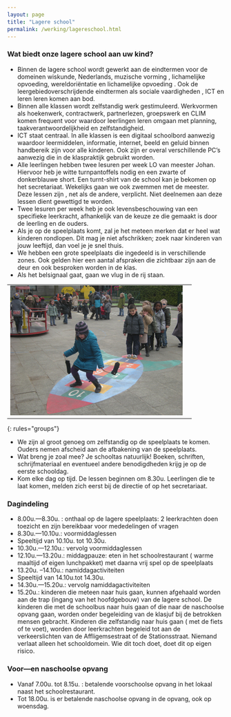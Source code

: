 ```yaml
---
layout: page
title: "Lagere school"
permalink: /werking/lagereschool.html
--- 
```

	
### **Wat biedt onze lagere school aan uw kind?**

*   Binnen de lagere school wordt gewerkt aan de eindtermen voor de domeinen wiskunde, Nederlands, muzische vorming , lichamelijke opvoeding, wereldoriëntatie en lichamelijke opvoeding . Ook de leergebiedoverschrijdende eindtermen als sociale vaardigheden , ICT en leren leren komen aan bod. 
*   Binnen alle klassen wordt zelfstandig werk gestimuleerd. Werkvormen als hoekenwerk, contractwerk, partnerlezen, groepswerk en CLIM komen frequent voor waardoor leerlingen leren omgaan met planning, taakverantwoordelijkheid en zelfstandigheid.
*   ICT staat centraal. In alle klassen is een digitaal schoolbord aanwezig waardoor leermiddelen, informatie, internet, beeld en geluid binnen handbereik zijn voor alle kinderen. Ook zijn er overal verschillende PC’s aanwezig die in de klaspraktijk gebruikt worden.
*   Alle leerlingen hebben twee lesuren per week LO van meester Johan. Hiervoor heb je witte turnpantoffels nodig en een zwarte of donkerblauwe short. Een turnt-shirt van de school kan je bekomen op het secretariaat. Wekelijks gaan we ook zwemmen met de meester. Deze lessen zijn , net als de andere, verplicht. Niet deelnemen aan deze lessen dient gewettigd te worden.
*   Twee lesuren per week heb je ook levensbeschouwing van een specifieke leerkracht, afhankelijk van de keuze ze die gemaakt is door de leerling en de ouders.
*   Als je op de speelplaats komt, zal je het meteen merken dat er heel wat kinderen rondlopen. Dit mag je niet afschrikken; zoek naar kinderen van jouw leeftijd, dan voel je je snel thuis.
*   We hebben een grote speelplaats die ingedeeld is in verschillende zones. Ook gelden hier een aantal afspraken die zichtbaar zijn aan de deur en ook besproken worden in de klas.
*   Als het belsignaal gaat, gaan we vlug in de rij staan.

|           |         |
| --------- | ------- |
| ![test](/images/welkom1.jpg) |   
{: rules="groups"}

*   We zijn al groot genoeg om zelfstandig op de speelplaats te komen. Ouders nemen afscheid aan de afbakening van de speelplaats.
*   Wat breng je zoal mee? Je schooltas natuurlijk! Boeken, schriften, schrijfmateriaal en eventueel andere benodigdheden krijg je op de eerste schooldag.
*   Kom elke dag op tijd. De lessen beginnen om 8.30u. Leerlingen die te laat komen, melden zich eerst bij de directie of op het secretariaat. 

### **Dagindeling**

*   8.00u.—8.30u. : onthaal op de lagere speelplaats: 2 leerkrachten doen toezicht en zijn bereikbaar voor mededelingen of vragen
*   8.30u.—10.10u.: voormiddaglessen
*   Speeltijd van 10.10u. tot 10.30u.
*   10.30u.—12.10u.: vervolg voormiddaglessen
*   12.10u.—13.20u.: middagpauze: eten in het schoolrestaurant ( warme maaltijd of eigen lunchpakket) met daarna vrij spel op de speelplaats
*   13.20u. –14.10u.: namiddagactiviteiten
*   Speeltijd van 14.10u.tot 14.30u.
*   14.30u.—15.20u.: vervolg namiddagactiviteiten
*   15.20u.: kinderen die meteen naar huis gaan, kunnen afgehaald worden aan de trap (ingang van het hoofdgebouw) van de lagere school. De kinderen die met de schoolbus naar huis gaan of die naar de naschoolse opvang gaan, worden onder begeleiding van de klasjuf bij de betrokken mensen gebracht. Kinderen die zelfstandig naar huis gaan ( met de fiets of te voet), worden door leerkrachten begeleid tot aan de verkeerslichten van de Affligemsestraat of de Stationsstraat. Niemand verlaat alleen het schooldomein. Wie dit toch doet, doet dit op eigen risico.

### **Voor—en naschoolse opvang**

*   Vanaf 7.00u. tot 8.15u. : betalende voorschoolse opvang in het lokaal naast het schoolrestaurant.
*   Tot 18.00u. is er betalende naschoolse opvang in de opvang, ook op woensdag.

 